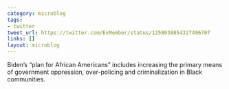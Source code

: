 ```yaml
---
category: microblog
tags:
- twitter
tweet_url: https://twitter.com/ExMember/status/1258038854327496707
links: []
layout: microblog
---
```

Biden’s “plan for African Americans” includes increasing the primary means of government oppression, over-policing and criminalization in Black communities.
